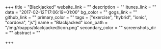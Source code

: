 +++
title = "Blackjacked"
website_link = ""
description = ""
itunes_link = ""
date = "2017-02-12T17:06:19+01:00"
bg_color = ""
gogs_link = ""
github_link = ""
primary_color = ""
tags = ["exercise", "hybrid", "ionic", "cordova", "js"]
name = "Blackjacked"
icon_path = "/img/rbapps/blackjacked/icon.png"
secondary_color = ""
screenshots_dir = ""
abstract = ""

+++

